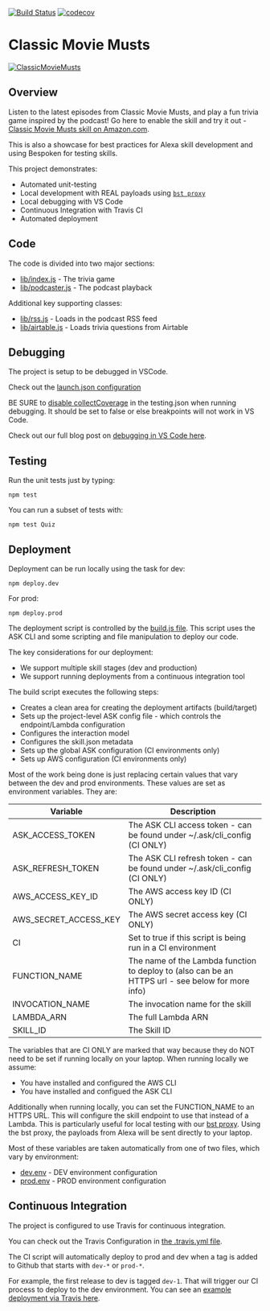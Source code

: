 [![Build Status](https://travis-ci.org/jkelvie/ClassicMovieMusts.svg?branch=master)](https://travis-ci.org/jkelvie/ClassicMovieMusts)
[![codecov](https://codecov.io/gh/jkelvie/ClassicMovieMusts/branch/master/graph/badge.svg)](https://codecov.io/gh/jkelvie/ClassicMovieMusts)

# Classic Movie Musts
[![ClassicMovieMusts](https://mcdn.podbean.com/mf/web/hqtbi7/Max_Baril_-_Classic_Movie_Musts_Twitter.jpg)](https://classicmoviemusts.com)

## Overview
Listen to the latest episodes from Classic Movie Musts, and play a fun trivia game inspired by the podcast! Go here to enable the skill and try it out - [Classic Movie Musts skill on Amazon.com](https://www.amazon.com/Bespoken-Classic-Movie-Musts/dp/B07ZB7RV7X).

This is also a showcase for best practices for Alexa skill development and using Bespoken for testing skills.

This project demonstrates:
* Automated unit-testing
* Local development with REAL payloads using [`bst proxy`](https://read.bespoken.io/cli/commands/#proxy)
* Local debugging with VS Code
* Continuous Integration with Travis CI
* Automated deployment

## Code
The code is divided into two major sections:
* [lib/index.js](https://github.com/jkelvie/ClassicMovieMusts/blob/master/lib/index.js) - The trivia game
* [lib/podcaster.js](https://github.com/jkelvie/ClassicMovieMusts/blob/master/lib/podcaster.js) - The podcast playback

Additional key supporting classes:
* [lib/rss.js](https://github.com/jkelvie/ClassicMovieMusts/blob/master/lib/rss.js) - Loads in the podcast RSS feed
* [lib/airtable.js](https://github.com/jkelvie/ClassicMovieMusts/blob/master/lib/airtable.js) - Loads trivia questions from Airtable

## Debugging
The project is setup to be debugged in VSCode.

Check out the [launch.json configuration](https://github.com/jkelvie/ClassicMovieMusts/blob/master/.vscode/launch.json)

BE SURE to [disable collectCoverage](https://github.com/jkelvie/ClassicMovieMusts/blob/master/testing.json#L6) in the testing.json when running debugging. It should be set to false or else breakpoints will not work in VS Code.

Check out our full blog post on [debugging in VS Code here](https://bespoken.io/blog/debugging-alexa-skills-with-vs-code-and-bespoken-part-2/).

## Testing
Run the unit tests just by typing:
```
npm test
```

You can run a subset of tests with:
```
npm test Quiz
```

## Deployment
Deployment can be run locally using the task for dev:
```
npm deploy.dev
```

For prod:
```
npm deploy.prod
```

The deployment script is controlled by the [build.js file](https://github.com/jkelvie/ClassicMovieMusts/blob/master/build/build.js). This script uses the ASK CLI and some scripting and file manipulation to deploy our code.

The key considerations for our deployment:
* We support multiple skill stages (dev and production)
* We support running deployments from a continuous integration tool

The build script executes the following steps:
* Creates a clean area for creating the deployment artifacts (build/target)
* Sets up the project-level ASK config file - which controls the endpoint/Lambda configuration
* Configures the interaction model
* Configures the skill.json metadata
* Sets up the global ASK configuration (CI environments only)
* Sets up AWS configuration (CI environments only)

Most of the work being done is just replacing certain values that vary between the dev and prod environments. These values are set as environment variables. They are:

| Variable | Description |
| --- | --- |
| ASK_ACCESS_TOKEN | The ASK CLI access token - can be found under ~/.ask/cli_config (CI ONLY)
| ASK_REFRESH_TOKEN | The ASK CLI refresh token - can be found under ~/.ask/cli_config (CI ONLY)
| AWS_ACCESS_KEY_ID | The AWS access key ID (CI ONLY)
| AWS_SECRET_ACCESS_KEY | The AWS secret access key (CI ONLY)
| CI | Set to true if this script is being run in a CI environment
| FUNCTION_NAME | The name of the Lambda function to deploy to (also can be an HTTPS url - see below for more info) |
| INVOCATION_NAME | The invocation name for the skill |
| LAMBDA_ARN | The full Lambda ARN |
| SKILL_ID | The Skill ID |

The variables that are CI ONLY are marked that way because they do NOT need to be set if running locally on your laptop. When running locally we assume:
* You have installed and configured the AWS CLI
* You have installed and configued the ASK CLI

Additionally when running locally, you can set the FUNCTION_NAME to an HTTPS URL. This will configure the skill endpoint to use that instead of a Lambda. This is particularly useful for local testing with our [bst proxy](https://read.bespoken.io/cli/commands/#proxy). Using the bst proxy, the payloads from Alexa will be sent directly to your laptop.

Most of these variables are taken automatically from one of two files, which vary by environment:
* [dev.env](https://github.com/jkelvie/ClassicMovieMusts/blob/master/build/dev.env) - DEV environment configuration
* [prod.env](https://github.com/jkelvie/ClassicMovieMusts/blob/master/build/prod.env) - PROD environment configuration

## Continuous Integration
The project is configured to use Travis for continuous integration.

You can check out the Travis Configuration in
[the .travis.yml file](https://github.com/jkelvie/ClassicMovieMusts/blob/master/.travis.yml).

The CI script will automatically deploy to prod and dev when a tag is added to Github that starts with `dev-*` or `prod-*`.

For example, the first release to dev is tagged `dev-1`. That will trigger our CI process to deploy to the dev environment. You can see an [example deployment via Travis here](https://travis-ci.org/jkelvie/ClassicMovieMusts/builds/603416737).



